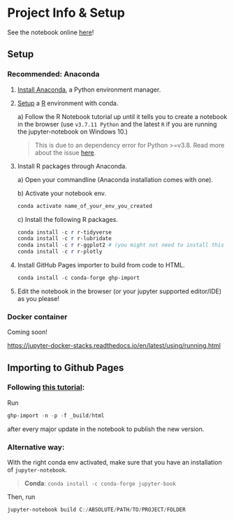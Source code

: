 # Project Info & Setup
See the notebook online [here](https://mapleia.github.io/EIYL_Notebook/README.html)!
## Setup
### Recommended: Anaconda
1. [Install Anaconda](https://docs.anaconda.com/anaconda/install/index.html), a Python environment manager.
2. [Setup](https://docs.anaconda.com/anaconda/navigator/tutorials/r-lang/) a [R](https://www.r-project.org/) environment with conda.

    a) Follow the R Notebook tutorial up until it tells you to create a notebook in the browser (use `v3.7.11 Python` and the latest `R` if you are running the jupyter-notebook on Windows 10.)
    > This is due to an dependency error for Python >=v3.8. Read more about the issue [here](https://github.com/executablebooks/jupyter-book/issues/906).

3. Install R packages through Anaconda.

    a) Open your commandline (Anaconda installation comes with one).

    b) Activate your notebook env.
    ```powershell
    conda activate name_of_your_env_you_created
    ```

    c) Install the following R packages.

    ```powershell
    conda install -c r r-tidyverse
    conda install -c r r-lubridate
    conda install -c r r-ggplot2 # (you might not need to install this one, depending on what is pre-installed for you by Anaconda)
    conda install -c r r-plotly
    ```
4. Install GitHub Pages importer to build from code to HTML.
    ```powershell
    conda install -c conda-forge ghp-import
    ```
5. Edit the notebook in the browser (or your jupyter supported editor/IDE) as you please!

### Docker container
Coming soon!

https://jupyter-docker-stacks.readthedocs.io/en/latest/using/running.html


## Importing to Github Pages
### Following [this tutorial](https://jupyterbook.org/publish/gh-pages.html):

Run
```powershell
ghp-import -n -p -f _build/html
```
after every major update in the notebook to publish the new version.

### Alternative way:
With the right conda env activated, make sure that you have an installation of `jupyter-notebook`.
> **Conda**: `conda install -c conda-forge jupyter-book`

Then, run
```powershell
jupyter-notebook build C:/ABSOLUTE/PATH/TO/PROJECT/FOLDER
```
